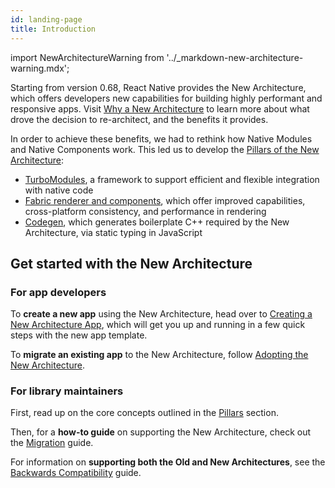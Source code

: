 ```yaml
---
id: landing-page
title: Introduction
---
```


import NewArchitectureWarning from '../\_markdown-new-architecture-warning.mdx';

<NewArchitectureWarning/>

Starting from version 0.68, React Native provides the New Architecture, which offers developers new capabilities for building highly performant and responsive apps. Visit [Why a New Architecture](why) to learn more about what drove the decision to re-architect, and the benefits it provides.

In order to achieve these benefits, we had to rethink how Native Modules and Native Components work. This led us to develop the [Pillars of the New Architecture](pillars):

- [TurboModules](pillars-turbomodules), a framework to support efficient and flexible integration with native code
- [Fabric renderer and components](pillars-fabric-components), which offer improved capabilities, cross-platform consistency, and performance in rendering
- [Codegen](pillars-codegen), which generates boilerplate C++ required by the New Architecture, via static typing in JavaScript

## Get started with the New Architecture

### For app developers

To **create a new app** using the New Architecture, head over to [Creating a New Architecture App](use-app-template), which will get you up and running in a few quick steps with the new app template.

To **migrate an existing app** to the New Architecture, follow [Adopting the New Architecture](../new-architecture-intro).

### For library maintainers

First, read up on the core concepts outlined in the [Pillars](pillars) section.

Then, for a **how-to guide** on supporting the New Architecture, check out the [Migration](../new-architecture-library-intro) guide.

For information on **supporting both the Old and New Architectures**, see the [Backwards Compatibility](backward-compatibility) guide.

